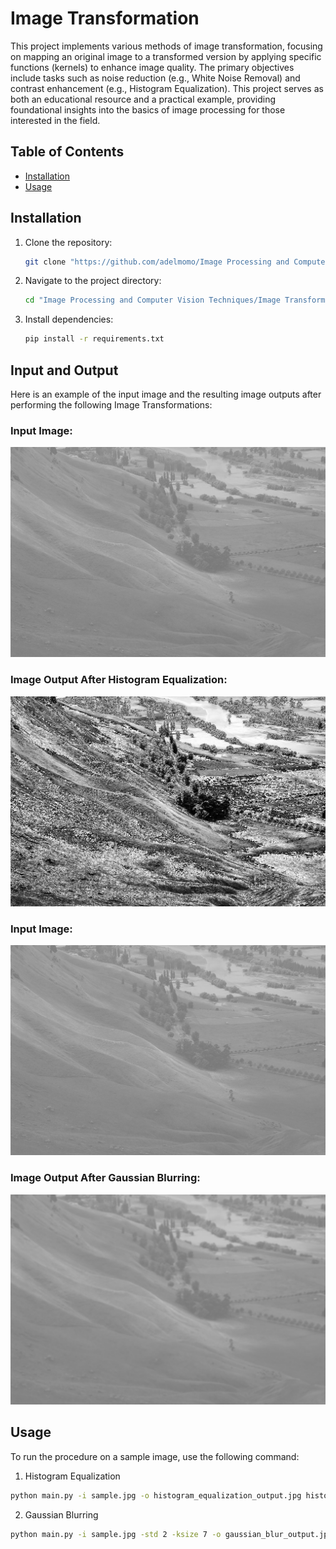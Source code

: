 # Image Transformation

This project implements various methods of image transformation, focusing on mapping an original image to a transformed version by applying specific functions (kernels) to enhance image quality. The primary objectives include tasks such as noise reduction (e.g., White Noise Removal) and contrast enhancement (e.g., Histogram Equalization). This project serves as both an educational resource and a practical example, providing foundational insights into the basics of image processing for those interested in the field.

## Table of Contents

- [Installation](#installation)
- [Usage](#usage)

## Installation

1. Clone the repository:

    ```bash
    git clone "https://github.com/adelmomo/Image Processing and Computer Vision Techniques"
    ```

2. Navigate to the project directory:

    ```bash
    cd "Image Processing and Computer Vision Techniques/Image Transformation"
    ```

3. Install dependencies:

    ```bash
    pip install -r requirements.txt
    ```

## Input and Output

Here is an example of the input image and the resulting image outputs after performing the following Image Transformations:

### Input Image:
![Input Image](./sample.jpg)

### Image Output After Histogram Equalization:
![Output Image](./histogram_equalization_output.jpg)

### Input Image:
![Input Image](./sample.jpg)

### Image Output After Gaussian Blurring:
![Output Image](./gaussian_blur_output.jpg)

## Usage

To run the procedure on a sample image, use the following command:

1) Histogram Equalization

```bash
python main.py -i sample.jpg -o histogram_equalization_output.jpg histogram
```
2) Gaussian Blurring

```bash
python main.py -i sample.jpg -std 2 -ksize 7 -o gaussian_blur_output.jpg  gaussian